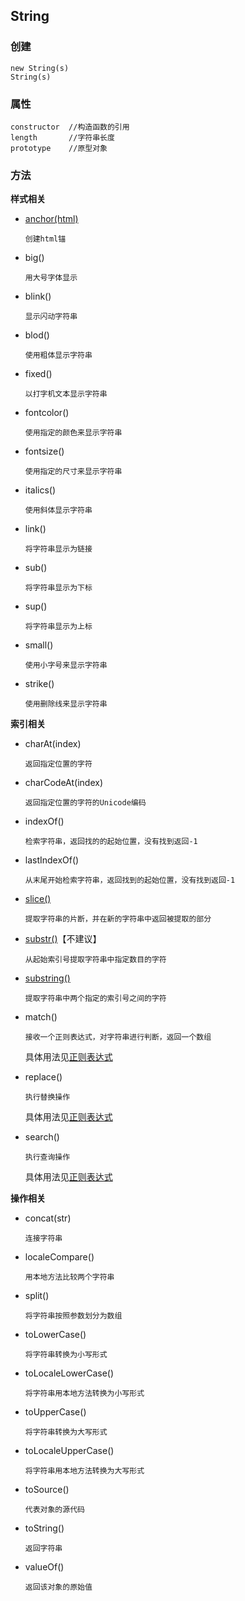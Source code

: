 ## String

### 创建

	new String(s)
	String(s)
	
### 属性

	constructor  //构造函数的引用
	length       //字符串长度
	prototype    //原型对象
	
### 方法

**样式相关**

- [anchor(html)](http://www.w3school.com.cn/jsref/jsref_anchor.asp)
	
	```
	创建html锚
	```
- big()

	```
	用大号字体显示
	```
- blink()

	```
	显示闪动字符串
	```
- blod()

	```
	使用粗体显示字符串
	```
- fixed()

	```
	以打字机文本显示字符串
	```
- fontcolor()

	```
	使用指定的颜色来显示字符串
	```
- fontsize()

	```
	使用指定的尺寸来显示字符串
	```
- italics()

	```
	使用斜体显示字符串
	```
- link()

	```
	将字符串显示为链接
	```	
- sub()

	```
	将字符串显示为下标	
	```
- sup()

	```
	将字符串显示为上标
	```
- small()

	```
	使用小字号来显示字符串
	```
- strike()

	```
	使用删除线来显示字符串
	```
	
**索引相关**
	
- charAt(index)

	```
	返回指定位置的字符
	```
- charCodeAt(index)

	```
	返回指定位置的字符的Unicode编码
	```
- indexOf()

	```
	检索字符串，返回找的的起始位置，没有找到返回-1
	```
- lastIndexOf()

	```
	从末尾开始检索字符串，返回找到的起始位置，没有找到返回-1
	```
- [slice()](http://www.w3school.com.cn/jsref/jsref_slice_string.asp)

	```
	提取字符串的片断，并在新的字符串中返回被提取的部分
	```

- [substr()](http://www.w3school.com.cn/jsref/jsref_substr.asp)【不建议】

	```
	从起始索引号提取字符串中指定数目的字符
	```
- [substring()](http://www.w3school.com.cn/jsref/jsref_substring.asp)

	```
	提取字符串中两个指定的索引号之间的字符
	```
- match()

	```
	接收一个正则表达式，对字符串进行判断，返回一个数组
	```
	具体用法见[正则表达式](https://github.com/firewithwind/JavaScript-/blob/master/%E6%AD%A3%E5%88%99%E8%A1%A8%E8%BE%BE%E5%BC%8F.md)
- replace()

	```
	执行替换操作
	```
	具体用法见[正则表达式](https://github.com/firewithwind/JavaScript-/blob/master/%E6%AD%A3%E5%88%99%E8%A1%A8%E8%BE%BE%E5%BC%8F.md)
- search()

	```
	执行查询操作
	```
	具体用法见[正则表达式](https://github.com/firewithwind/JavaScript-/blob/master/%E6%AD%A3%E5%88%99%E8%A1%A8%E8%BE%BE%E5%BC%8F.md)
	
**操作相关**	
	
- concat(str)

	```
	连接字符串
	```
- localeCompare()

	```
	用本地方法比较两个字符串
	```
- split()

	```
	将字符串按照参数划分为数组
	```
- toLowerCase()

	```
	将字符串转换为小写形式
	```
- toLocaleLowerCase()

	```
	将字符串用本地方法转换为小写形式
	```
- toUpperCase()

	```
	将字符串转换为大写形式
	```
- toLocaleUpperCase()

	```
	将字符串用本地方法转换为大写形式
	```
- toSource()

	```
	代表对象的源代码
	```
- toString()

	```
	返回字符串
	```
- valueOf()

	```
	返回该对象的原始值
	```